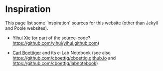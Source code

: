 
Inspiration
===========

This page list some 'inspiration' sources for this website (other 
than Jekyll and Poole websites).

*   [Yihui Xie](http://yihui.name/) (or part of the source-code? 
    https://github.com/yihui/yihui.github.com)

*   [Carl Boettiger](http://www.carlboettiger.info) and its e-Lab 
    Notebook (see also https://github.com/cboettig/cboettig.github.io 
    and https://github.com/cboettig/labnotebook)

